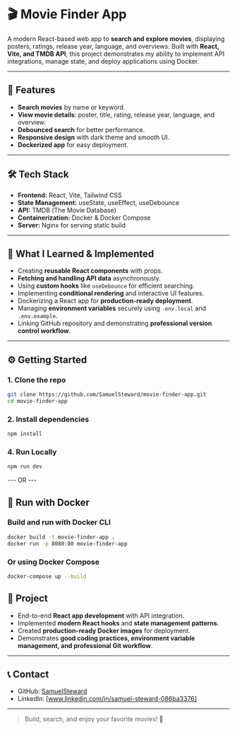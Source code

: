 # 🎬 Movie Finder App

A modern React-based web app to **search and explore movies**, displaying posters, ratings, release year, language, and overviews. Built with **React, Vite, and TMDB API**, this project demonstrates my ability to implement API integrations, manage state, and deploy applications using Docker.

---

## 🚀 Features

- **Search movies** by name or keyword.
- **View movie details**: poster, title, rating, release year, language, and overview.
- **Debounced search** for better performance.
- **Responsive design** with dark theme and smooth UI.
- **Dockerized app** for easy deployment.

---

## 🛠️ Tech Stack

- **Frontend:** React, Vite, Tailwind CSS  
- **State Management:** useState, useEffect, useDebounce  
- **API:** TMDB (The Movie Database)  
- **Containerization:** Docker & Docker Compose  
- **Server:** Nginx for serving static build

---

## 🎯 What I Learned & Implemented

- Creating **reusable React components** with props.  
- **Fetching and handling API data** asynchronously.  
- Using **custom hooks** like `useDebounce` for efficient searching.  
- Implementing **conditional rendering** and interactive UI features.  
- Dockerizing a React app for **production-ready deployment**.  
- Managing **environment variables** securely using `.env.local` and `.env.example`.  
- Linking GitHub repository and demonstrating **professional version control workflow**.

---

## ⚙️ Getting Started

### **1. Clone the repo**

```bash
git clone https://github.com/SamuelSteward/movie-finder-app.git
cd movie-finder-app
```

### **2. Install dependencies**

```bash
npm install
```


### **4. Run Locally**

```bash
npm run dev
```

--- OR ---

## 🐳 Run with Docker

### **Build and run with Docker CLI**

```bash
docker build -t movie-finder-app .
docker run -p 8080:80 movie-finder-app
```


### **Or using Docker Compose**

```bash
docker-compose up --build
```


## 🌟 Project

- End-to-end **React app development** with API integration.  
- Implemented **modern React hooks** and **state management patterns**.  
- Created **production-ready Docker images** for deployment.  
- Demonstrates **good coding practices, environment variable management, and professional Git workflow**.  

---

## 📞 Contact

- GitHub: [SamuelSteward](https://github.com/SamuelSteward)  
- LinkedIn: [www.linkedin.com/in/samuel-steward-086ba3376]  

---

> Build, search, and enjoy your favorite movies! 🍿
